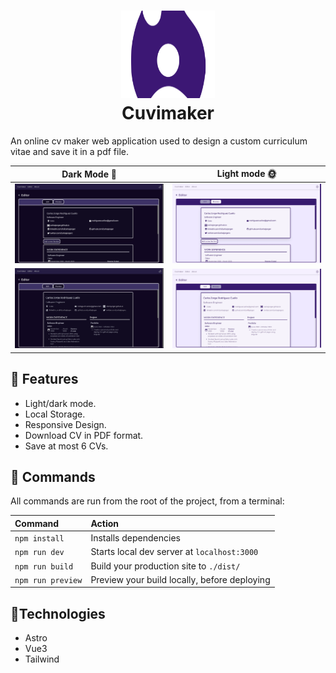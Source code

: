 <h1 align="center">
    <img src="./public/cuvimaker.svg" alt="Icon" width="150" height="140" />
  <br>Cuvimaker <br>
</h1>
An online cv maker web application used to design a custom curriculum vitae and save it in a pdf file.

|                     Dark Mode 🌙                      |                        Light mode 🌞                         |
| :---------------------------------------------------: | :----------------------------------------------------------: |
|  ![Editor Example](./public/doc/Editor-example.webp)  |  ![Editor Example2](./public/doc/Editor-example-light.webp)  |
| ![Editor Example](./public/doc/Editor-example-2.webp) | ![Editor Example2](./public/doc/Editor-example-light-2.webp) |

## 🧰 Features

-   Light/dark mode.
-   Local Storage.
-   Responsive Design.
-   Download CV in PDF format.
-   Save at most 6 CVs.

## 🧞 Commands

All commands are run from the root of the project, from a terminal:

| Command           | Action                                       |
| :---------------- | :------------------------------------------- |
| `npm install`     | Installs dependencies                        |
| `npm run dev`     | Starts local dev server at `localhost:3000`  |
| `npm run build`   | Build your production site to `./dist/`      |
| `npm run preview` | Preview your build locally, before deploying |

## :iphone:Technologies

-   Astro
-   Vue3
-   Tailwind
